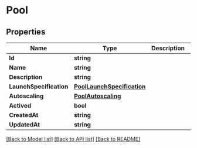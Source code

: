 # Pool

## Properties

Name | Type | Description | Notes
------------ | ------------- | ------------- | -------------
**Id** | **string** |  | [optional] 
**Name** | **string** |  | [optional] 
**Description** | **string** |  | [optional] 
**LaunchSpecification** | [**PoolLaunchSpecification**](pool_launch_specification.md) |  | [optional] 
**Autoscaling** | [**PoolAutoscaling**](pool_autoscaling.md) |  | [optional] 
**Actived** | **bool** |  | [optional] 
**CreatedAt** | **string** |  | [optional] 
**UpdatedAt** | **string** |  | [optional] 

[[Back to Model list]](../README.md#documentation-for-models) [[Back to API list]](../README.md#documentation-for-api-endpoints) [[Back to README]](../README.md)


